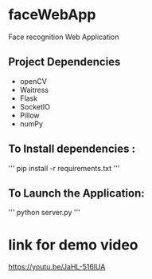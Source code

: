 # faceWebApp

Face recognition Web Application

## Project Dependencies
- openCV
- Waitress
- Flask
- SocketIO
- Pillow
- numPy

## To Install dependencies :
'''
pip install -r requirements.txt
'''


## To Launch the Application: 

'''
python server.py
'''
 # link for demo video
https://youtu.be/JaHL-516lUA

